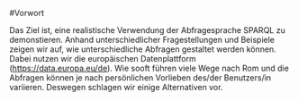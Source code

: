 #Vorwort

Das Ziel ist, eine realistische Verwendung der Abfragesprache SPARQL zu demonstieren. Anhand unterschiedlicher Fragestellungen und Beispiele zeigen wir auf, wie unterschiedliche Abfragen gestaltet werden können. Dabei nutzen wir die europäischen Datenplattform (https://data.europa.eu/de). Wie sooft führen viele Wege nach Rom und die Abfragen können je nach persönlichen Vorlieben des/der Benutzers/in variieren. Deswegen schlagen wir einige Alternativen vor.



